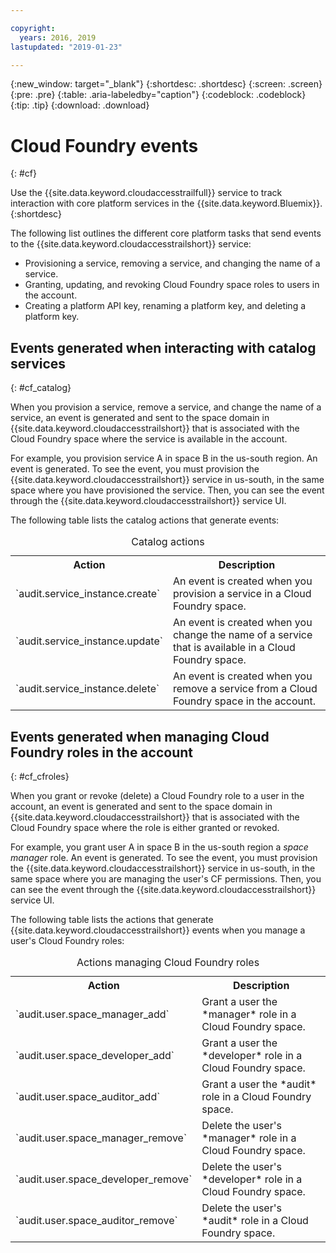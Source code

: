 ```yaml
---

copyright:
  years: 2016, 2019
lastupdated: "2019-01-23"

---
```


{:new_window: target="_blank"}
{:shortdesc: .shortdesc}
{:screen: .screen}
{:pre: .pre}
{:table: .aria-labeledby="caption"}
{:codeblock: .codeblock}
{:tip: .tip}
{:download: .download}


# Cloud Foundry events
{: #cf}

Use the {{site.data.keyword.cloudaccesstrailfull}} service to track interaction with core platform services in the {{site.data.keyword.Bluemix}}. 
{:shortdesc}


The following list outlines the different core platform tasks that send events to the {{site.data.keyword.cloudaccesstrailshort}} service: 

* Provisioning a service, removing a service, and changing the name of a service.
* Granting, updating, and revoking Cloud Foundry space roles to users in the account.
* Creating a platform API key, renaming a platform key, and deleting a platform key.


## Events generated when interacting with catalog services
{: #cf_catalog}

When you provision a service, remove a service, and change the name of a service, an event is generated and sent to the space domain in {{site.data.keyword.cloudaccesstrailshort}} that is associated with the Cloud Foundry space where the service is available in the account. 

For example, you provision service A in space B in the us-south region. An event is generated. To see the event, you must provision the {{site.data.keyword.cloudaccesstrailshort}} service in us-south, in the same space where you have provisioned the service. Then, you can see the event through the {{site.data.keyword.cloudaccesstrailshort}} service UI.

The following table lists the catalog actions that generate events:

<table>
  <caption>Catalog actions</caption>
  <tr>
    <th>Action</th>
	  <th>Description</th>
  <tr>
  <tr>
    <td>`audit.service_instance.create`</td>
	<td>An event is created when you provision a service in a Cloud Foundry space.</td>
  </tr>
  <tr>
    <td>`audit.service_instance.update`</td>
	<td>An event is created when you change the name of a service that is available in a Cloud Foundry space.</td>
  </tr>
  <tr>
    <td>`audit.service_instance.delete`</td>
	<td>An event is created when you remove a service from a Cloud Foundry space in the account.</td>
  </tr>
</table>


 	

## Events generated when managing Cloud Foundry roles in the account
{: #cf_cfroles} 

When you grant or revoke (delete) a Cloud Foundry role to a user in the account, an event is generated and sent to the space domain in {{site.data.keyword.cloudaccesstrailshort}} that is associated with the Cloud Foundry space where the role is either granted or revoked. 

For example, you grant user A in space B in the us-south region a *space manager* role. An event is generated. To see the event, you must provision the {{site.data.keyword.cloudaccesstrailshort}} service in us-south, in the same space where you are managing the user's CF permissions. Then, you can see the event through the {{site.data.keyword.cloudaccesstrailshort}} service UI.


The following table lists the actions that generate {{site.data.keyword.cloudaccesstrailshort}} events when you manage a user's Cloud Foundry roles:

<table>
  <caption>Actions managing Cloud Foundry roles</caption>
  <tr>
    <th>Action</th>
	<th>Description</th>
  <tr>
  <tr>
    <td>`audit.user.space_manager_add`</td>
	<td>Grant a user the *manager* role in a Cloud Foundry space.</td>
  </tr>
  <tr>
    <td>`audit.user.space_developer_add`</td>
	<td>Grant a user the *developer* role in a Cloud Foundry space.</td>
  </tr>
  <tr>
    <td>`audit.user.space_auditor_add`</td>
	<td>Grant a user the *audit* role in a Cloud Foundry space.</td>
  </tr>
  <tr>
    <td>`audit.user.space_manager_remove`</td>
	<td>Delete the user's *manager* role in a Cloud Foundry space.</td>
  </tr>
  <tr>
    <td>`audit.user.space_developer_remove`</td>
	<td>Delete the user's *developer* role in a Cloud Foundry space.</td>
  </tr>
  <tr>
    <td>`audit.user.space_auditor_remove`</td>
	<td>Delete the user's *audit* role in a Cloud Foundry space.</td>
  </tr>
</table>






	
 	
 	
